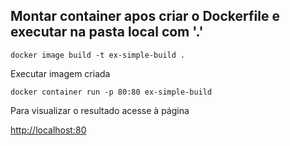 ## Montar container apos criar o Dockerfile e executar na pasta local com '.'

<code>docker image build -t ex-simple-build .</code>

Executar imagem criada

<code>docker container run -p 80:80 ex-simple-build</code>

Para visualizar o resultado acesse à página

[http://localhost:80](http://localhost:80)
